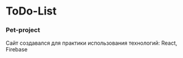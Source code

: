 # ToDo-List

### Pet-project

Сайт создавался для практики использования технологий: React, Firebase
